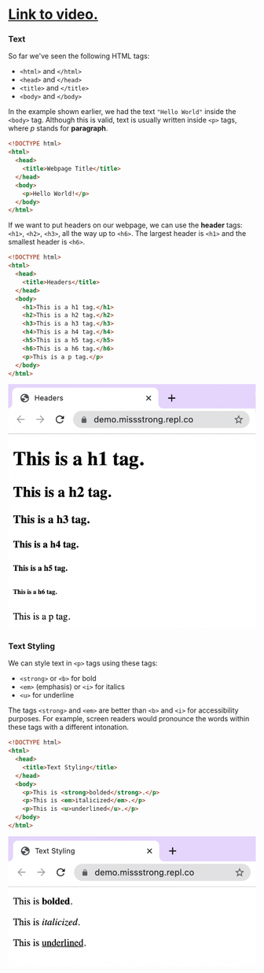 # [Link to video.](https://www.youtube.com/watch?v=PLADjhW6Kk0&list=PLVD25niNi0BnHHieFb-9egE6e3kno8Su-)

### Text

So far we've seen the following HTML tags:
* `<html>` and `</html>`
* `<head>` and `</head>` 
* `<title>` and `</title>`
* `<body>` and `</body>`

In the example shown earlier, we had the text `"Hello World"` inside the `<body>` tag. Although this is valid, text is usually written inside `<p>` tags, where *p* stands for **paragraph**.


```html
<!DOCTYPE html>
<html>
  <head>
    <title>Webpage Title</title>
  </head>
  <body>
    <p>Hello World!</p>
  </body>
</html>
```

If we want to put headers on our webpage, we can use the **header** tags: `<h1>`, `<h2>`, `<h3>`, all the way up to `<h6>`. The largest header is `<h1>` and the smallest header is `<h6>`.
  
```html
<!DOCTYPE html>
<html>
  <head>
    <title>Headers</title>
  </head>
  <body>
    <h1>This is a h1 tag.</h1>
    <h2>This is a h2 tag.</h2>
    <h3>This is a h3 tag.</h3>
    <h4>This is a h4 tag.</h4>
    <h5>This is a h5 tag.</h5>
    <h6>This is a h6 tag.</h6>
    <p>This is a p tag.</p>
  </body>
</html>
```

![](../../Images/HTML_Headers.png)

### Text Styling

We can style text in `<p>` tags using these tags:
* `<strong>` or `<b>` for bold
* `<em>` (emphasis) or `<i>` for italics
* `<u>` for underline

The tags `<strong>` and `<em>` are better than `<b>` and `<i>` for accessibility purposes. For example, screen readers would pronounce the words within these tags with a different intonation.
  
```html
<!DOCTYPE html>
<html>
  <head>
    <title>Text Styling</title>
  </head>
  <body>
    <p>This is <strong>bolded</strong>.</p>
    <p>This is <em>italicized</em>.</p>
    <p>This is <u>underlined</u>.</p>
  </body>
</html>
```

![](../../Images/HTML_Text_Styling.png)
